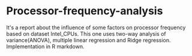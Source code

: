 # Processor-frequency-analysis
It's a report about the influence of some factors on processor frequency based on dataset Intel_CPUs.
This one uses two-way analysis of variance(ANOVA), multiple linear regression and Ridge regression.
Implementation in R markdown.
